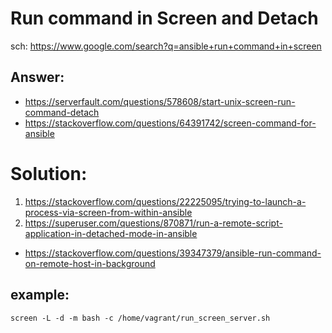 # Run command in Screen and Detach
sch: https://www.google.com/search?q=ansible+run+command+in+screen

## Answer:
- https://serverfault.com/questions/578608/start-unix-screen-run-command-detach
- https://stackoverflow.com/questions/64391742/screen-command-for-ansible

# Solution:
1. https://stackoverflow.com/questions/22225095/trying-to-launch-a-process-via-screen-from-within-ansible
2. https://superuser.com/questions/870871/run-a-remote-script-application-in-detached-mode-in-ansible
  - https://stackoverflow.com/questions/39347379/ansible-run-command-on-remote-host-in-background

## example:
`screen -L -d -m bash -c /home/vagrant/run_screen_server.sh`
